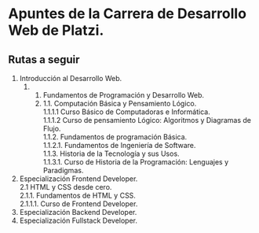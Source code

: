 # Apuntes de la Carrera de Desarrollo Web de Platzi.

## Rutas a seguir

1. Introducción al Desarrollo Web.  
   1. 1. Fundamentos de Programación y Desarrollo Web.  
        1. 1.1. Computación Básica y Pensamiento Lógico.  
               1.1.1.1 Curso Básico de Computadoras e Informática.  
               1.1.1.2 Curso de pensamiento Lógico: Algoritmos y Diagramas de Flujo.  
        1.1.2. Fundamentos de programación Básica.  
               1.1.2.1. Fundamentos de Ingeniería de Software.  
        1.1.3. Historia de la Tecnología y sus Usos.  
               1.1.3.1. Curso de Historia de la Programación: Lenguajes y Paradigmas.  
2. Especialización Frontend Developer.  
   2.1 HTML y CSS desde cero.  
       2.1.1. Fundamentos de HTML y CSS.  
              2.1.1.1. Curso de Frontend Developer.  
4. Especialización Backend Developer.  
5. Especialización Fullstack Developer.  
